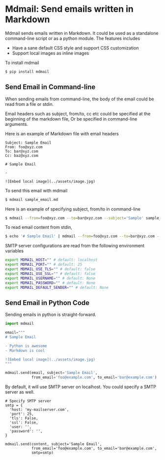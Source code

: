 Mdmail: Send emails written in Markdown
=======================================

Mdmail sends emails written in Markdown. It could be used as a standalone command-line script or as a python module. The features includes

- Have a sane default CSS style and support CSS customization
- Support local images as inline images

To install mdmail

```bash
$ pip install mdmail
```

Send Email in Command-line
--------------------------

When sending emails from command-line, the body of the email could be read from a file or stdin.

Email headers such as subject, from/to, cc etc could be specified at the beginning of the markdown file, Or be specified in command-line arguments.

Here is an example of Markdown file with email headers

```
Subject: Sample Email
From: foo@xyz.com
To: bar@xyz.com
Cc: baz@xyz.com

# Sample Email

-

![Embed local image](../assets/image.jpg)
```

To send this email with mdmail

```bash
$ mdmail sample_email.md
```

Here is an example of specifying subject, from/to in command-line

```bash
$ mdmail --from=foo@xyz.com --to=bar@xyz.com --subject='Sample' sample_email.md
```

To read email content from stdin, 

```bash
$ echo '# Sample Email' | mdmail --from=foo@xyz.com --to=bar@xyz.com --subject='Sample'
```

SMTP server configurations are read from the following environment variables

```bash
export MDMAIL_HOST="" # default: localhost
export MDMAIL_PORT="" # default: 25
export MDMAIL_USE_TLS="" # default: false
export MDMAIL_USE_SSL="" # default: false
export MDMAIL_USERNAME="" # default: None
export MDMAIL_PASSWORD="" # default: None
export MDMAIL_DEFAULT_SENDER="" # default: None
```

Send Email in Python Code
--------------------------

Sending emails in python is straight-forward.

```python
import mdmail

email="""
# Sample Email

- Python is awesome
- Markdown is cool

![Embed local image](../assets/image.jpg)
"""

mdmail.send(email, subject='Sample Email',
            from_email='foo@example.com', to_email='bar@example.com')
```
            
By default, it will use SMTP server on localhost. You could specify a SMTP server as well.

```
# Specify SMTP server
smtp = {
  'host: 'my-mailserver.com',
  'port': 25,
  'tls': False,
  'ssl': False,
  'user: '',
  'password': '',
}

mdmail.send(content, subject='Sample Email',
            from_email='foo@example.com', to_email='bar@example.com',
            smtp=smtp)
```
